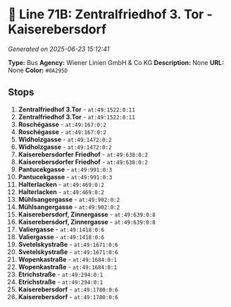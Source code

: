 # 🚌 Line 71B: Zentralfriedhof 3. Tor - Kaiserebersdorf

*Generated on 2025-06-23 15:12:41*

**Type:** Bus
**Agency:** Wiener Linien GmbH & Co KG
**Description:** None
**URL:** None
**Color:** `#0A295D`

## Stops

1. **Zentralfriedhof 3.Tor** - `at:49:1522:0:11`
2. **Zentralfriedhof 3.Tor** - `at:49:1522:0:11`
3. **Roschégasse** - `at:49:167:0:2`
4. **Roschégasse** - `at:49:167:0:2`
5. **Widholzgasse** - `at:49:1472:0:2`
6. **Widholzgasse** - `at:49:1472:0:2`
7. **Kaiserebersdorfer Friedhof** - `at:49:638:0:2`
8. **Kaiserebersdorfer Friedhof** - `at:49:638:0:2`
9. **Pantucekgasse** - `at:49:991:0:3`
10. **Pantucekgasse** - `at:49:991:0:3`
11. **Halterlacken** - `at:49:469:0:2`
12. **Halterlacken** - `at:49:469:0:2`
13. **Mühlsangergasse** - `at:49:902:0:2`
14. **Mühlsangergasse** - `at:49:902:0:2`
15. **Kaiserebersdorf, Zinnergasse** - `at:49:639:0:8`
16. **Kaiserebersdorf, Zinnergasse** - `at:49:639:0:8`
17. **Valiergasse** - `at:49:1418:0:6`
18. **Valiergasse** - `at:49:1418:0:6`
19. **Svetelskystraße** - `at:49:1671:0:6`
20. **Svetelskystraße** - `at:49:1671:0:6`
21. **Wopenkastraße** - `at:49:1684:0:1`
22. **Wopenkastraße** - `at:49:1684:0:1`
23. **Etrichstraße** - `at:49:294:0:1`
24. **Etrichstraße** - `at:49:294:0:1`
25. **Kaiserebersdorf** - `at:49:1780:0:6`
26. **Kaiserebersdorf** - `at:49:1780:0:6`